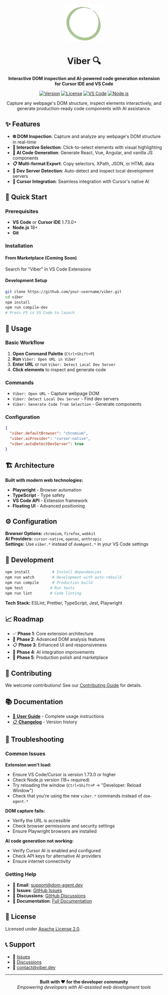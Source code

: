 <p align="center">
  <img src="./src/image/DOM_Agent.png" alt="Viber Logo" width="120" height="120">
</p>

<h1 align="center">Viber 🔍</h1>

<p align="center">
  <strong>Interactive DOM inspection and AI-powered code generation extension for Cursor IDE and VS Code</strong>
</p>

<p align="center">
  <a href="https://github.com/your-username/viber/releases"><img src="https://img.shields.io/badge/version-0.1.0-blue.svg" alt="Version"></a>
  <a href="LICENSE"><img src="https://img.shields.io/badge/license-Apache%202.0-green.svg" alt="License"></a>
  <a href="https://code.visualstudio.com/"><img src="https://img.shields.io/badge/vscode-1.73+-blue.svg" alt="VS Code"></a>
  <a href="https://nodejs.org/"><img src="https://img.shields.io/badge/node.js-18+-green.svg" alt="Node.js"></a>
</p>

<p align="center">
  Capture any webpage's DOM structure, inspect elements interactively, and generate production-ready code components with AI assistance.
</p>

## ✨ Features

- **🌐 DOM Inspection**: Capture and analyze any webpage's DOM structure in real-time
- **🎯 Interactive Selection**: Click-to-select elements with visual highlighting
- **🤖 AI Code Generation**: Generate React, Vue, Angular, and vanilla JS components
- **📋 Multi-format Export**: Copy selectors, XPath, JSON, or HTML data
- **🔧 Dev Server Detection**: Auto-detect and inspect local development servers
- **🎨 Cursor Integration**: Seamless integration with Cursor's native AI

## 🚀 Quick Start

### Prerequisites
- **VS Code** or **Cursor IDE** 1.73.0+
- **Node.js** 18+
- **Git**

### Installation

#### From Marketplace (Coming Soon)
Search for "Viber" in VS Code Extensions

#### Development Setup
```bash
git clone https://github.com/your-username/viber.git
cd viber
npm install
npm run compile-dev
# Press F5 in VS Code to launch
```

## 📖 Usage

### Basic Workflow
1. **Open Command Palette** (`Ctrl+Shift+P`)
2. **Run** `Viber: Open URL in Viber`
3. **Enter URL** or run `Viber: Detect Local Dev Server`
4. **Click elements** to inspect and generate code

### Commands
- `Viber: Open URL` - Capture webpage DOM
- `Viber: Detect Local Dev Server` - Find dev servers
- `Viber: Generate Code from Selection` - Generate components

### Configuration
```json
{
  "viber.defaultBrowser": "chromium",
  "viber.aiProvider": "cursor-native",
  "viber.autoDetectDevServer": true
}
```

## 🏗️ Architecture

**Built with modern web technologies:**
- **Playwright** - Browser automation
- **TypeScript** - Type safety
- **VS Code API** - Extension framework
- **Floating UI** - Advanced positioning

## ⚙️ Configuration

**Browser Options:** `chromium`, `firefox`, `webkit`  
**AI Providers:** `cursor-native`, `openai`, `anthropic`  
**Settings:** Use `viber.*` instead of `domAgent.*` in your VS Code settings

## 🧪 Development

```bash
npm install          # Install dependencies
npm run watch        # Development with auto-rebuild
npm run compile      # Production build
npm test            # Run tests
npm run lint        # Code linting
```

**Tech Stack:** ESLint, Prettier, TypeScript, Jest, Playwright

## 📈 Roadmap

- ✅ **Phase 1**: Core extension architecture
- 🚧 **Phase 2**: Advanced DOM analysis features
- 📋 **Phase 3**: Enhanced UI and responsiveness
- 🤖 **Phase 4**: AI integration improvements
- 🎨 **Phase 5**: Production polish and marketplace

## 🤝 Contributing

We welcome contributions! See our [Contributing Guide](CONTRIBUTING.md) for details.

## 📚 Documentation

- [📖 **User Guide**](docs/user-guide.md) - Complete usage instructions
- [📋 **Changelog**](CHANGELOG.md) - Version history

## 🐛 Troubleshooting

### Common Issues

**Extension won't load:**
- Ensure VS Code/Cursor is version 1.73.0 or higher
- Check Node.js version (18+ required)
- Try reloading the window (`Ctrl+Shift+P` → "Developer: Reload Window")
- Check that you're using the new `viber.*` commands instead of `dom-agent.*`

**DOM capture fails:**
- Verify the URL is accessible
- Check browser permissions and security settings
- Ensure Playwright browsers are installed

**AI code generation not working:**
- Verify Cursor AI is enabled and configured
- Check API keys for alternative AI providers
- Ensure internet connectivity

### Getting Help

- 📧 **Email**: support@dom-agent.dev
- 🐛 **Issues**: [GitHub Issues](https://github.com/your-username/dom-agent/issues)
- 💬 **Discussions**: [GitHub Discussions](https://github.com/your-username/dom-agent/discussions)
- 📖 **Documentation**: [Full Documentation](https://dom-agent.dev/docs)

## 📄 License

Licensed under [Apache License 2.0](LICENSE).

## 📞 Support

- 🐛 [Issues](https://github.com/your-username/viber/issues)
- 💬 [Discussions](https://github.com/your-username/viber/discussions)
- 📧 contact@viber.dev

---

<p align="center">
  <strong>Built with ❤️ for the developer community</strong><br>
  <em>Empowering developers with AI-assisted web development tools</em>
</p>
